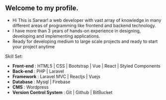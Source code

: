 ## Welcome to my profile. 

- Hi This is Sarwar! a web developer with vast array of knowledge in many different areas of programming like frontend and backend technology. 
- I have more than 3 years of hands-on experience in designing, developing and implementing applications.
- Ready for developing medium to large scale projects and ready to start your project anytime


Skill Set:

- <b>Front-end</b> : HTML5 | CSS | Bootstrap | Vue | React | Styled Components  
- <b>Back-end</b> : PHP | Laravel 
- <b>Framework</b> : Laravel MVC | Reactjs | Vuejs 
- <b>Database</b> : Mysql | Firebase 
- <b>CMS</b> : Wordpress 
- <b>Version Control System </b> :  Git | Github | BitBucket
